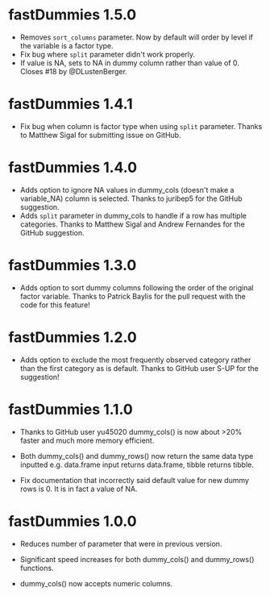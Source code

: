 # fastDummies 1.5.0

* Removes `sort_columns` parameter. Now by default will order by level if the variable is a 
  factor type.
* Fix bug where `split` parameter didn't work properly. 
* If value is NA, sets to NA in dummy column rather than value of 0. Closes #18 by @DLustenBerger.


# fastDummies 1.4.1

* Fix bug when column is factor type when using `split` parameter. 
  Thanks to Matthew Sigal for submitting issue on GitHub. 

# fastDummies 1.4.0 

* Adds option to ignore NA values in dummy_cols (doesn't make a variable_NA) 
  column is selected. Thanks to juribep5 for the GitHub suggestion.
* Adds `split` parameter in dummy_cols to handle if a row has multiple categories.
  Thanks to Matthew Sigal and Andrew Fernandes for the GitHub suggestion. 

# fastDummies 1.3.0

* Adds option to sort dummy columns following the order of the original factor 
  variable. Thanks to Patrick Baylis for the pull request with the code
  for this feature!
 
# fastDummies 1.2.0

* Adds option to exclude the most frequently observed category rather than the first
  category as is default. Thanks to GitHub user S-UP for the suggestion!

# fastDummies 1.1.0

* Thanks to GitHub user yu45020 dummy_cols() is now about >20% faster
  and much more memory efficient.

* Both dummy_cols() and dummy_rows() now return the same data type inputted
  e.g. data.frame input returns data.frame, tibble returns tibble.

* Fix documentation that incorrectly said default value for new dummy rows
is 0. It is in fact a value of NA.

# fastDummies 1.0.0

* Reduces number of parameter that were in previous version.

* Significant speed increases for both dummy_cols() and dummy_rows() functions.

* dummy_cols() now accepts numeric columns.



